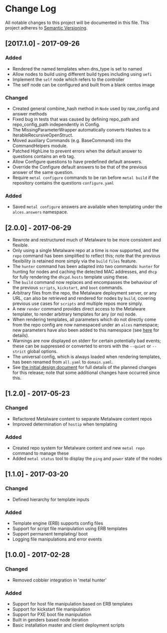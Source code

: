 # Change Log

All notable changes to this project will be documented in this file.  This
project adheres to [Semantic Versioning](http://semver.org/).

## [2017.1.0] - 2017-09-26

### Added
- Rendered the named templates when dns_type is set to named
- Allow nodes to build using different build types including using `uefi`
- Implement the `self` node which refers to the controller
- The self node can be configured and built from a blank centos image

### Changed

- Created general combine_hash method in `Node` used by raw_config and answer methods
- Fixed bug in tests that was caused by defining repo_path and repo_config_path independently in Config.
- The MissingParameterWrapper automatically converts Hashes to a IterableRecursiveOpenStruct.
- Moved auxiliary Commands (e.g. BaseCommand) into the CommandHelpers module.
- Patched HighLine to prevent errors when the default answer to questions contains an erb tag.
- Allow Configure questions to have predefined default answers.
- Override the Configure default answers to be that of the previous answer of the same question.
- Require `metal configure` commands to be ran before `metal build` if the repository contains the questions `configure.yaml`

### Added

- Saved `metal configure` answers are available when templating under the `alces.answers` namespace.

## [2.0.0] - 2017-06-29

- Rewrote and restructured much of Metalware to be more consistent and
  flexible.
- Only using a single Metalware repo at a time is now supported, and the `repo`
  command has been simplified to reflect this; note that the previous
  flexibility is retained more simply via the `build` `files` feature.
- The `hunter` command has been adapted into two commands: `hunter` for hunting
  for nodes and caching the detected MAC addresses, and `dhcp` for fully
  rendering the `dhcpd.hosts` template using these.
- The `build` command now replaces and encompasses the behaviour of the
  previous `scripts`, `kickstart`, and `boot` commands.
- Arbitrary files from the repo, the Metalware deployment server, or any URL,
  can also be retrieved and rendered for nodes by `build`, covering previous
  use cases for `scripts` and multiple repos more simply.
- A new `render` command provides direct access to the Metalware templater, to
  render arbitrary templates for any (or no) node.
- When rendering templates, all parameters which do not directly come from the
  repo config are now namespaced under an `alces` namespace; new parameters
  have also been added to this namespace (see [here](docs/templating-system.md)
  for details).
- Warnings are now displayed on stderr for certain potentially bad events;
  these can be suppressed or converted to errors with the `--quiet` or
  `--strict` global options.
- The universal config, which is always loaded when rendering templates, has
  been renamed from `all.yaml` to `domain.yaml`.
- See [the initial design document](docs/design/01-metalware-improvements.md)
  for full details of the planned changes for this release; note that some
  additional changes have occurred since this.

## [1.2.0] - 2017-05-23

### Changed

- Refactored Metalware content to separate Metalware content repos
- Improved determination of `hostip` when templating

### Added

- Created repo system for Metalware content and new `metal repo` command to
  manage these
- Added `metal status` tool to display the `ping` and `power` state of the
  nodes

## [1.1.0] - 2017-03-20

### Changed
- Defined hierarchy for template inputs

### Added
- Template engine (ERB) supports config files
- Support for script file manipulation using ERB templates
- Support permanent templating/ boot
- Logging file manipulations and error events

## [1.0.0] - 2017-02-28

### Changed
- Removed cobbler integration in 'metal hunter'

### Added
- Support for host file manipulation based on ERB templates
- Support for kickstart file manipulation
- Support for PXE boot file manipulation
- Built in genders based node iteration
- Basic installation master and client deployment scripts

